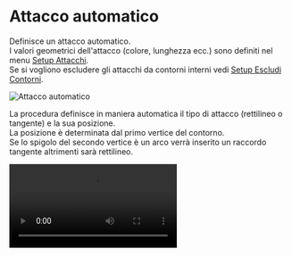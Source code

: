 # Attacco automatico

Definisce un attacco automatico.<br />
I valori geometrici dell'attacco (colore, lunghezza ecc.) sono definiti nel menu [Setup Attacchi](/guida/menu-generale/setup/menu-setup/setup-attacchi).<br />
Se si vogliono escludere gli attacchi da contorni interni vedi [Setup Escludi Contorni](/guida/menu-generale/setup/menu-setup/setup-escludi-contorni).

![Attacco automatico](/attacchi/attacco-automatico.png)

La procedura definisce in maniera automatica il tipo di attacco (rettilineo o tangente) e la sua posizione.<br />
La posizione è determinata dal primo vertice del contorno.<br />
Se lo spigolo del secondo vertice è un arco verrà inserito un raccordo tangente altrimenti sarà rettilineo.

<video controls>
    <source src="/attacchi/attacco-automatico.mp4" type="video/mp4">
</video>
